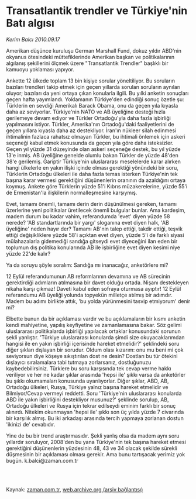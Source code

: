 # Transatlantik trendler ve Türkiye'nin Batı algısı

*Kerim Balcı 2010.09.17*

<td class="columnist-detail">
<p>Amerikan düşünce kuruluşu German Marshall Fund, dokuz yıldır ABD'nin okyanus ötesindeki müttefiklerinde Amerikan başkan ve politikalarının algılanış şekillerini ölçmek üzere "Transatlantik Trendler" başlıklı bir kamuoyu yoklaması yapıyor.</p>
<p>
<div id="haberMetinDiv">
<p>Ankette 12 ülkede toplam 13 bin kişiye sorular yöneltiliyor. Bu soruların bazıları trendleri takip etmek için geçen yıllarda sorulan soruların aynıları oluyor; bazıları da yeni ortaya çıkan konularla ilgili. Bu yılki anketin sonuçları geçen hafta yayımlandı. Yoklamanın Türkiye'den edindiği sonuç özetle şu: Türklerin en sevdiği Amerikalı Barack Obama, onu da geçen yıla kıyasla daha az seviyorlar. Türkiye'nin NATO ve AB üyeliğine desteği hızla gerilemeye devam ediyor ve Türkler Ortadoğu'yla daha fazla işbirliği yapılmasını istiyor. Türkler, Amerika'nın Ortadoğu'daki faaliyetlerini de geçen yıllara kıyasla daha az destekliyor. İran'ın nükleer silah edinmesi ihtimalinin fazlaca rahatsız olmayan Türkler, bu ihtimali önlemek için askeri seçeneği kabul etmek konusunda da geçen yıla göre daha isteksizler. Geçen yıl yüzde 31 düzeyinde olan askeri seçeneğe destek, bu yıl yüzde 13'e inmiş. AB üyeliğine genelde olumlu bakan Türkler de yüzde 48'den 38'e gerilemiş. Gariptir Türkiye'nin uluslararası meselelerde karar alırken hangi ülkelerle en yakın ilişki içinde olması gerektiği yönündeki bir soru, Türklerin Ortadoğu ülkeleri ile daha fazla temas isterken Türkiye'nin tek başına karar vermesi gerektiğini düşünenlerin oranının da azaldığını ortaya koymuş. Ankete göre Türklerin yüzde 51'i Kıbrıs müzakerelerine, yüzde 55'i de Ermenistan'la ilişkilerin normalleşmesine karşıymış.
<p>Evet, tamamı önemli, tamamı derin derin düşünülmesi gereken, tamamı üzerlerine yeni politikalar üretilecek önemli bulgular bunlar. Ama kardeşim, madem durum bu kadar vahim, referandumda 'evet' diyen yüzde 58 nerede? 'AB standartlarında bir yargı' sloganına evet diyen halk, 'AB üyeliğine' neden hayır der? Tamamı AB'nin talep ettiği, takdir ettiği, teşvik ettiği değişikliklere yüzde 58'i açıktan evet diyen, yüzde 5'i de farklı siyasi mülahazalarla gidemediği sandığa gitseydi evet diyeceğini ilan eden bir toplumun dış politika konularında AB ile işbirliğine evet diyen kesimi niye yüzde 22'de kalır?
<p>Ya da soruyu şöyle soralım: Sandığa mı inanacağız, anketörlere mi?
<p>12 Eylül referandumunun AB reformlarının devamına ve AB sürecinin gerektirdiği adımların atılmasına bir davet olduğu ortada. Nişanı destekleyen nikaha karşı çıkmaz! Daveti kabul eden sofraya oturmasa ayıptır! 12 Eylül referandumu AB üyeliği yolunda topyekün milletçe atılmış bir adımdır. Madem bu adımı birlikte attık, 'bu yolda yürünmesini tasvip etmiyorum' denir mi?
<p>Elbette bunun da bir açıklaması vardır ve bu açıklamaların bir kısmı anketin kendi mahiyetine, yapılış keyfiyetine ve zamanlamasına bakar. Söz gelimi uluslararası politikalarda işbirliği yapılacak ortaklar konusundaki sorunun şekli yanlıştır. 'Türkiye uluslararası konularda şimdi size okuyacaklarımdan hangisi ile en yakın işbirliği içerisinde hareket etmelidir?' şeklindeki soru diğer şıkları dışlayan bir sorudur. Oldum olası kızarım: onu mu beni mi çok seviyorsun diye köşeye sıkıştırılan dost ne desin? Dostları bu tür ötekini dışlayıcı sıralamalara tabi tutmaya zorlarsanız, dostluğunuzu kaybedebilirsiniz. Türklere bu soru karşısında tek cevap verme hakkı veriliyor ve her ne kadar şıklar arasında 'hepsi ile' şıkkı varsa da anketörler bu şıkkı okumamaları konusunda uyarılıyorlar. Diğer şıklar, ABD, AB, Ortadoğu ülkeleri, Rusya, Türkiye yalnız başına hareket etmelidir ve Bilmiyor/Cevap vermeyi reddetti. Soru 'Türkiye'nin uluslararası konularda ABD ile yakın işbirliğini destekliyor musunuz?' şeklinde sorulup, AB, Ortadoğu ülkeleri ve Rusya için tekrar edilseydi eminim farklı bir sonuç alınırdı. Nitekim okunmayan 'hepsi ile' şıkkı son üç yılda yüzde 7 civarında bir karşılık almış. Bu iki arkadaşı arasında tercih yapmaya zorlanan dostun 'ikinizi de' cevabıdır.
<p>Yine de bu bir trend araştırmasıdır. Şekli yanlış olsa da madem aynı soru yıllardır soruluyor, 2008'den bu yana Türkiye'nin tek başına hareket etmesi gerektiğini düşünenlerin yüzdesinin 48, 43 ve 34 olacak şekilde sürekli düşmesinin bir açıklaması olması gerekir. Ama bunu tartışacak yerimiz yok bugün. k.balci@zaman.com.tr</p></p></p></p></p></p></div>
</p>


<p><br>
		 </br></p></td>

Kaynak: [zaman.com.tr](http://zaman.com.tr/yazar.do?yazino=1028566), [web.archive.org (arşiv bağlantısı)](http://web.archive.org/web/20110425004706/http://www.zaman.com.tr:80/yazar.do?yazino=1028566)
